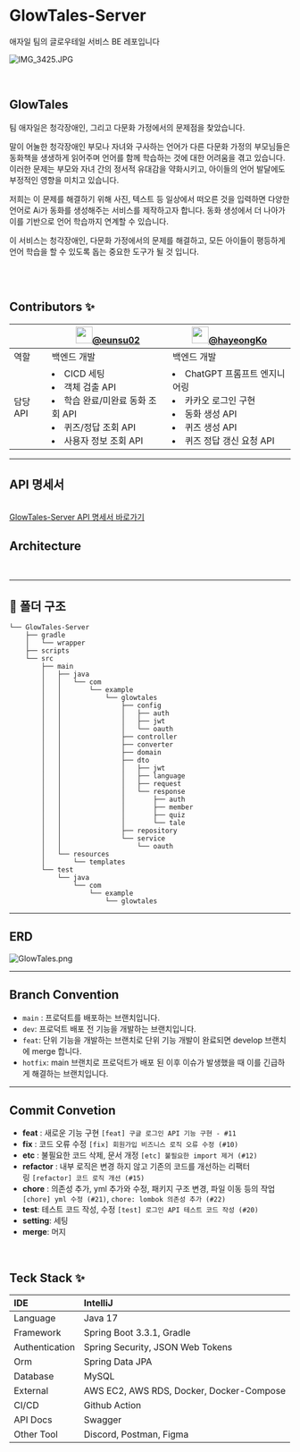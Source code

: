 # GlowTales-Server
애자일 팀의 글로우테일 서비스 BE 레포입니다

![IMG_3425.JPG](..%2F..%2F..%2F..%2F..%2F..%2FDownloads%2FIMG_3425.JPG)

<br>

## GlowTales
<aside>
팀 애자일은 청각장애인, 그리고 다문화 가정에서의 문제점을 찾았습니다. <br/>

말이 어눌한 청각장애인 부모나 자녀와 구사하는 언어가 다른 다문화 가정의 부모님들은 동화책을 생생하게 읽어주며 언어를 함께 학습하는 것에 대한 어려움을 겪고 있습니다. 이러한 문제는 부모와 자녀 간의 정서적 유대감을 약화시키고, 아이들의 언어 발달에도 부정적인 영향을 미치고 있습니다.<br/>

저희는 이 문제를 해결하기 위해 사진, 텍스트 등 일상에서 떠오른 것을 입력하면 다양한 언어로 Ai가 동화를 생성해주는 서비스를 제작하고자 합니다. 동화 생성에서 더 나아가 이를 기반으로 언어 학습까지 연계할 수 있습니다.<br/>

이 서비스는 청각장애인, 다문화 가정에서의 문제를 해결하고, 모든 아이들이 평등하게 언어 학습을 할 수 있도록 돕는 중요한 도구가 될 것 입니다.<br/>
</aside>

<br/><br/>

## Contributors ✨

<div align=center>

| | <img width="30" src="https://avatars.githubusercontent.com/u/101704889?v=4">[@eunsu02](https://github.com/eunsu02) | <img width="30" src="https://avatars.githubusercontent.com/u/96684524?v=4">[@hayeongKo](https://github.com/hayeongKo) | 
|-------|--------------------------------------------------------------------------------------------------------------------|-----------------------------------------------------------------------------------------------------------------------|
| 역할 | 백엔드 개발                                                                                                             | 백엔드 개발                                                                                                                |
| 담당 API | <li>CICD 세팅</li><li>객체 검출 API</li><li>학습 완료/미완료 동화 조회 API</li><li>퀴즈/정답 조회 API</li><li>사용자 정보 조회 API</li>          | <li>ChatGPT 프롬프트 엔지니어링</li><li>카카오 로그인 구현</li><li>동화 생성 API</li><li>퀴즈 생성 API</li> <li>퀴즈 정답 갱신 요청 API</li>           |

</div>
<hr></hr>

## API 명세서

<br>
<a href="https://glow-tales.p-e.kr/swagger-ui/index.html#" target="_blank">GlowTales-Server API 명세서 바로가기</a>

## Architecture

<br>

<hr></hr>

## 📁 폴더 구조

```
└── GlowTales-Server
    ├── gradle
    │   └── wrapper
    ├── scripts
    └── src
        ├── main
        │   ├── java
        │   │   └── com
        │   │       └── example
        │   │           └── glowtales
        │   │               ├── config
        │   │               │   ├── auth
        │   │               │   ├── jwt
        │   │               │   └── oauth
        │   │               ├── controller
        │   │               ├── converter
        │   │               ├── domain
        │   │               ├── dto
        │   │               │   ├── jwt
        │   │               │   ├── language
        │   │               │   ├── request
        │   │               │   └── response
        │   │               │       ├── auth
        │   │               │       ├── member
        │   │               │       ├── quiz
        │   │               │       └── tale
        │   │               ├── repository
        │   │               └── service
        │   │                   └── oauth
        │   └── resources
        │       └── templates
        └── test
            └── java
                └── com
                    └── example
                        └── glowtales
```

<hr></hr>

## ERD
![GlowTales.png](..%2F..%2F..%2F..%2F..%2F..%2FDownloads%2FGlowTales.png)

<hr></hr>

## Branch Convention

- `main` : 프로덕트를 배포하는 브랜치입니다.
- `dev`: 프로덕트 배포 전 기능을 개발하는 브랜치입니다.
- `feat`: 단위 기능을 개발하는 브랜치로 단위 기능 개발이 완료되면 develop 브랜치에 merge 합니다.
- `hotfix`: main 브랜치로 프로덕트가 배포 된 이후 이슈가 발생했을 때 이를 긴급하게 해결하는 브랜치입니다.

<hr></hr>

## Commit Convetion
- **feat** : 새로운 기능 구현 `[feat] 구글 로그인 API 기능 구현 - #11`
- **fix** : 코드 오류 수정 `[fix] 회원가입 비즈니스 로직 오류 수정 (#10)`
- **etc** : 불필요한 코드 삭제, 문서 개정 `[etc] 불필요한 import 제거 (#12)`
- **refactor** : 내부 로직은 변경 하지 않고 기존의 코드를 개선하는 리팩터링 `[refactor] 코드 로직 개선 (#15)`
- **chore** : 의존성 추가, yml 추가와 수정, 패키지 구조 변경, 파일 이동 등의 작업 `[chore] yml 수정 (#21)`, `chore: lombok 의존성 추가 (#22)`
- **test**: 테스트 코드 작성, 수정 `[test] 로그인 API 테스트 코드 작성 (#20)`
- **setting**: 세팅
- **merge**: 머지

<br>


## Teck Stack ✨

| IDE | IntelliJ                                        |
|:---|:------------------------------------------------|
| Language | Java 17                                         |
| Framework | Spring Boot 3.3.1, Gradle                       |
| Authentication | Spring Security, JSON Web Tokens                |
| Orm | Spring Data JPA                                 |
| Database | MySQL                                           |
| External | AWS EC2, AWS RDS, Docker, Docker-Compose|
| CI/CD | Github Action                                   |
| API Docs | Swagger                                 |
| Other Tool | Discord, Postman, Figma                         |

<br>